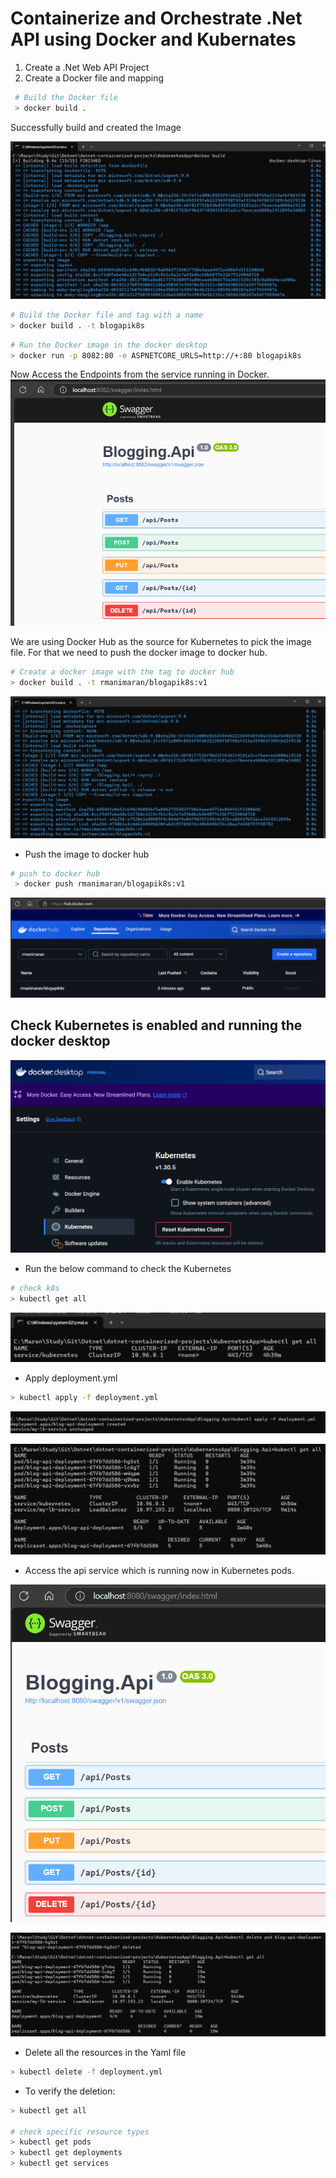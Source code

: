 # Containerize and Orchestrate .Net API using Docker and Kubernates

1. Create a .Net Web API Project
2. Create a Docker file and mapping

```bash
 # Build the Docker file
 > docker build .
```
Successfully build and created the Image

![alt text](image.png)

```bash
# Build the Docker file and tag with a name
> docker build . -t blogapik8s
```

```bash
# Run the Docker image in the docker desktop
> docker run -p 8082:80 -e ASPNETCORE_URLS=http://+:80 blogapik8s
```

Now Access the Endpoints from the service running in Docker.
![alt text](image-1.png)

We are using Docker Hub as the source for Kubernetes to pick the image file. For that we need to push the docker image to docker hub.

```bash
# Create a docker image with the tag to docker hub
> docker build . -t rmanimaran/blogapik8s:v1
```
![alt text](image-2.png)

- Push the image to docker hub
```bash
# push to docker hub
 > docker push rmanimaran/blogapik8s:v1
```

![alt text](image-3.png)

## Check Kubernetes is enabled and running the docker desktop

![alt text](image-4.png)

- Run the below command to check the Kubernetes

```bash
# check k8s
> kubectl get all
```
![alt text](image-5.png)

- Apply deployment.yml

```bash
> kubectl apply -f deployment.yml 
```
![alt text](image-6.png)

![alt text](image-7.png)

- Access the api service which is running now in Kubernetes pods.

![alt text](image-8.png)

![alt text](image-9.png)

- Delete all the resources in the Yaml file
```bash
> kubectl delete -f deployment.yml
```
- To verify the deletion:
```bash
> kubectl get all

# check specific resource types
> kubectl get pods
> kubectl get deployments
> kubectl get services
```